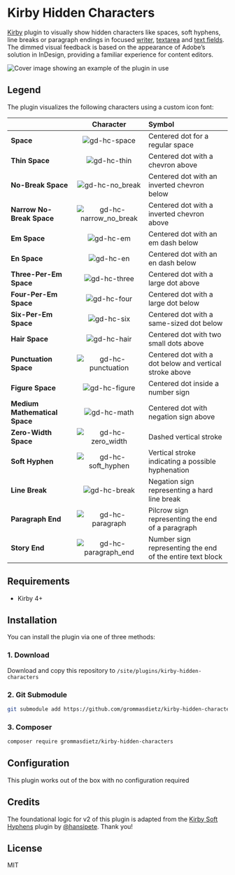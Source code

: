 # Kirby Hidden Characters

[Kirby](https://getkirby.com) plugin to visually show hidden characters like spaces, soft hyphens, line breaks or paragraph endings in focused [writer](https://getkirby.com/docs/reference/panel/fields/writer), [textarea](https://getkirby.com/docs/reference/panel/fields/textarea) and [text fields](https://getkirby.com/docs/reference/panel/fields/text). The dimmed visual feedback is based on the appearance of Adobe’s solution in InDesign, providing a familiar experience for content editors.

![Cover image showing an example of the plugin in use](https://github.com/user-attachments/assets/ca199c35-84ab-42de-823c-527bafd4c8b3)

## Legend

The plugin visualizes the following characters using a custom icon font:

| ­                             |                                                 Character                                                 | Symbol                                                    |
| :---------------------------- | :-------------------------------------------------------------------------------------------------------: | :-------------------------------------------------------- |
| **Space**                     |      ![gd-hc-space](https://github.com/user-attachments/assets/942452b8-4252-499c-a1b9-07ebb5458792)      | Centered dot for a regular space                          |
| **Thin Space**                |      ![gd-hc-thin](https://github.com/user-attachments/assets/3d86f0a6-c682-40c7-8b54-0f28cc8d1536)       | Centered dot with a chevron above                         |
| **No-Break Space**            |    ![gd-hc-no_break](https://github.com/user-attachments/assets/c60861c0-919e-4c2b-8c99-a973cd9d5d62)     | Centered dot with an inverted chevron below               |
| **Narrow No-Break Space**     | ![gd-hc-narrow_no_break](https://github.com/user-attachments/assets/6d735304-8433-40d1-9a82-37c9efa48dd0) | Centered dot with a inverted chevron above                |
| **Em Space**                  |       ![gd-hc-em](https://github.com/user-attachments/assets/4a822154-d770-4dc7-af53-d14272a12805)        | Centered dot with an em dash below                        |
| **En Space**                  |       ![gd-hc-en](https://github.com/user-attachments/assets/54f896e0-8777-4d2c-9bf0-9db4bcd08167)        | Centered dot with an en dash below                        |
| **Three-Per-Em Space**        |      ![gd-hc-three](https://github.com/user-attachments/assets/5215050d-428a-41db-b710-36b9f6e3ed15)      | Centered dot with a large dot above                       |
| **Four-Per-Em Space**         |      ![gd-hc-four](https://github.com/user-attachments/assets/66c7d1af-c648-4dfb-84df-98f81d121a00)       | Centered dot with a large dot below                       |
| **Six-Per-Em Space**          |       ![gd-hc-six](https://github.com/user-attachments/assets/f94622b2-3c93-48de-b3ba-5dd0fa8736f8)       | Centered dot with a same-sized dot below                  |
| **Hair Space**                |      ![gd-hc-hair](https://github.com/user-attachments/assets/45d960a4-a140-466c-8b21-5d8c52b93201)       | Centered dot with two small dots above                    |
| **Punctuation Space**         |   ![gd-hc-punctuation](https://github.com/user-attachments/assets/25eb3b07-dd63-492c-a604-527456298d0b)   | Centered dot with a dot below and vertical stroke above   |
| **Figure Space**              |     ![gd-hc-figure](https://github.com/user-attachments/assets/4772ae82-ff99-4678-8897-8befa6ed94e2)      | Centered dot inside a number sign                         |
| **Medium Mathematical Space** |      ![gd-hc-math](https://github.com/user-attachments/assets/f4eceba8-2daf-400b-867d-feb1dbe84a47)       | Centered dot with negation sign above                     |
| **Zero-Width Space**          |   ![gd-hc-zero_width](https://github.com/user-attachments/assets/797b56b8-f03a-4a2e-8995-8bf915e93b65)    | Dashed vertical stroke                                    |
| **Soft Hyphen**               |   ![gd-hc-soft_hyphen](https://github.com/user-attachments/assets/0b137996-c22e-4eeb-b38f-a133d4254f4a)   | Vertical stroke indicating a possible hyphenation         |
| **Line Break**                |      ![gd-hc-break](https://github.com/user-attachments/assets/04e2b4df-4fdb-489e-ad1e-e2e17e6c8262)      | Negation sign representing a hard line break              |
| **Paragraph End**             |    ![gd-hc-paragraph](https://github.com/user-attachments/assets/6c3b5eb2-0eb9-40b7-bdc9-ce1856bce708)    | Pilcrow sign representing the end of a paragraph          |
| **Story End**                 |  ![gd-hc-paragraph_end](https://github.com/user-attachments/assets/08abfd9d-e68e-471d-8cc8-5e4229733156)  | Number sign representing the end of the entire text block |

## Requirements

- Kirby 4+

## Installation

You can install the plugin via one of three methods:

### 1. Download

Download and copy this repository to `/site/plugins/kirby-hidden-characters`

### 2. Git Submodule

```bash
git submodule add https://github.com/grommasdietz/kirby-hidden-characters.git site/plugins/kirby-hidden-characters
```

### 3. Composer

```bash
composer require grommasdietz/kirby-hidden-characters
```

## Configuration

This plugin works out of the box with no configuration required

## Credits

The foundational logic for v2 of this plugin is adapted from the [Kirby Soft Hyphens](https://github.com/hansipete/kirby-soft-hyphens) plugin by [@hansipete](https://github.com/hansipete). Thank you!

## License

MIT
